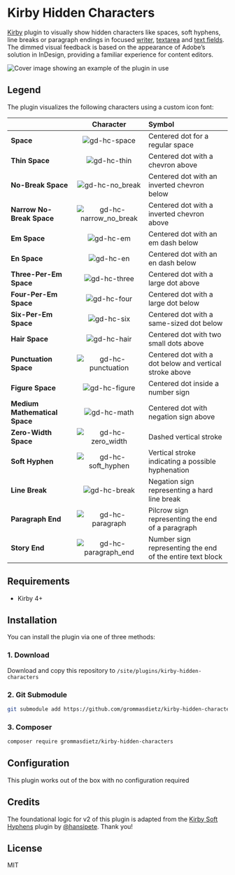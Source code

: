 # Kirby Hidden Characters

[Kirby](https://getkirby.com) plugin to visually show hidden characters like spaces, soft hyphens, line breaks or paragraph endings in focused [writer](https://getkirby.com/docs/reference/panel/fields/writer), [textarea](https://getkirby.com/docs/reference/panel/fields/textarea) and [text fields](https://getkirby.com/docs/reference/panel/fields/text). The dimmed visual feedback is based on the appearance of Adobe’s solution in InDesign, providing a familiar experience for content editors.

![Cover image showing an example of the plugin in use](https://github.com/user-attachments/assets/ca199c35-84ab-42de-823c-527bafd4c8b3)

## Legend

The plugin visualizes the following characters using a custom icon font:

| ­                             |                                                 Character                                                 | Symbol                                                    |
| :---------------------------- | :-------------------------------------------------------------------------------------------------------: | :-------------------------------------------------------- |
| **Space**                     |      ![gd-hc-space](https://github.com/user-attachments/assets/942452b8-4252-499c-a1b9-07ebb5458792)      | Centered dot for a regular space                          |
| **Thin Space**                |      ![gd-hc-thin](https://github.com/user-attachments/assets/3d86f0a6-c682-40c7-8b54-0f28cc8d1536)       | Centered dot with a chevron above                         |
| **No-Break Space**            |    ![gd-hc-no_break](https://github.com/user-attachments/assets/c60861c0-919e-4c2b-8c99-a973cd9d5d62)     | Centered dot with an inverted chevron below               |
| **Narrow No-Break Space**     | ![gd-hc-narrow_no_break](https://github.com/user-attachments/assets/6d735304-8433-40d1-9a82-37c9efa48dd0) | Centered dot with a inverted chevron above                |
| **Em Space**                  |       ![gd-hc-em](https://github.com/user-attachments/assets/4a822154-d770-4dc7-af53-d14272a12805)        | Centered dot with an em dash below                        |
| **En Space**                  |       ![gd-hc-en](https://github.com/user-attachments/assets/54f896e0-8777-4d2c-9bf0-9db4bcd08167)        | Centered dot with an en dash below                        |
| **Three-Per-Em Space**        |      ![gd-hc-three](https://github.com/user-attachments/assets/5215050d-428a-41db-b710-36b9f6e3ed15)      | Centered dot with a large dot above                       |
| **Four-Per-Em Space**         |      ![gd-hc-four](https://github.com/user-attachments/assets/66c7d1af-c648-4dfb-84df-98f81d121a00)       | Centered dot with a large dot below                       |
| **Six-Per-Em Space**          |       ![gd-hc-six](https://github.com/user-attachments/assets/f94622b2-3c93-48de-b3ba-5dd0fa8736f8)       | Centered dot with a same-sized dot below                  |
| **Hair Space**                |      ![gd-hc-hair](https://github.com/user-attachments/assets/45d960a4-a140-466c-8b21-5d8c52b93201)       | Centered dot with two small dots above                    |
| **Punctuation Space**         |   ![gd-hc-punctuation](https://github.com/user-attachments/assets/25eb3b07-dd63-492c-a604-527456298d0b)   | Centered dot with a dot below and vertical stroke above   |
| **Figure Space**              |     ![gd-hc-figure](https://github.com/user-attachments/assets/4772ae82-ff99-4678-8897-8befa6ed94e2)      | Centered dot inside a number sign                         |
| **Medium Mathematical Space** |      ![gd-hc-math](https://github.com/user-attachments/assets/f4eceba8-2daf-400b-867d-feb1dbe84a47)       | Centered dot with negation sign above                     |
| **Zero-Width Space**          |   ![gd-hc-zero_width](https://github.com/user-attachments/assets/797b56b8-f03a-4a2e-8995-8bf915e93b65)    | Dashed vertical stroke                                    |
| **Soft Hyphen**               |   ![gd-hc-soft_hyphen](https://github.com/user-attachments/assets/0b137996-c22e-4eeb-b38f-a133d4254f4a)   | Vertical stroke indicating a possible hyphenation         |
| **Line Break**                |      ![gd-hc-break](https://github.com/user-attachments/assets/04e2b4df-4fdb-489e-ad1e-e2e17e6c8262)      | Negation sign representing a hard line break              |
| **Paragraph End**             |    ![gd-hc-paragraph](https://github.com/user-attachments/assets/6c3b5eb2-0eb9-40b7-bdc9-ce1856bce708)    | Pilcrow sign representing the end of a paragraph          |
| **Story End**                 |  ![gd-hc-paragraph_end](https://github.com/user-attachments/assets/08abfd9d-e68e-471d-8cc8-5e4229733156)  | Number sign representing the end of the entire text block |

## Requirements

- Kirby 4+

## Installation

You can install the plugin via one of three methods:

### 1. Download

Download and copy this repository to `/site/plugins/kirby-hidden-characters`

### 2. Git Submodule

```bash
git submodule add https://github.com/grommasdietz/kirby-hidden-characters.git site/plugins/kirby-hidden-characters
```

### 3. Composer

```bash
composer require grommasdietz/kirby-hidden-characters
```

## Configuration

This plugin works out of the box with no configuration required

## Credits

The foundational logic for v2 of this plugin is adapted from the [Kirby Soft Hyphens](https://github.com/hansipete/kirby-soft-hyphens) plugin by [@hansipete](https://github.com/hansipete). Thank you!

## License

MIT
